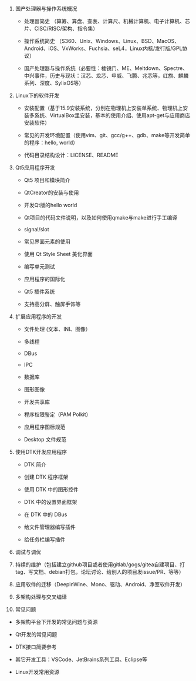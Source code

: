 1. 国产处理器与操作系统概况

    * 处理器简史 （算筹、算盘、查表、计算尺、机械计算机、电子计算机、芯片、CISC/RISC/架构、指令集）

    * 操作系统简史 （S360、Unix、Windows、Linux、BSD、MacOS、Android、iOS、VxWorks、Fuchsia、seL4，Linux内核/发行版/GPL协议）

    * 国产处理器与操作系统（必要性：棱镜门、ME、Meltdown、Spectre、中兴事件，历史与现状：汉芯、龙芯、申威、飞腾、兆芯等，红旗、麒麟系列、深度、SylixOS等）

2. Linux下的软件开发

    * 安装配置（基于15.9安装系统，分别在物理机上安装单系统、物理机上安装多系统、VirtualBox里安装，基本的使用介绍、使用apt-get与应用商店安装软件）

    * 常见的开发环境配置（使用vim、git、gcc/g++、gdb、make等开发简单的程序：hello, world）

    * 代码目录结构设计：LICENSE、README

3. Qt5应用程序开发

    * Qt5 项目和模块简介

    * QtCreator的安装与使用

    * 开发Qt版的hello world

    * Qt项目的代码文件说明，以及如何使用qmake与make进行手工编译

    * signal/slot

    * 常见界面元素的使用

    * 使用 Qt Style Sheet 美化界面

    * 编写单元测试

    * 应用程序的国际化

    * Qt5 插件系统

    * 支持高分屏、触屏手饰等

4. 扩展应用程序的开发

    * 文件处理 (文本、INI、图像）

    * 多线程

    * DBus

    * IPC

    * 数据库

    * 图形图像

    * 开发共享库

    * 程序权限鉴定（PAM Polkit）

    * 应用程序图标规范

    * Desktop 文件规范

5. 使用DTK开发应用程序

    * DTK 简介

    * 创建 DTK 程序框架

    * 使用 DTK 中的图形控件

    * DTK 中的设置界面框架

    * 在 DTK 中的 DBus

    * 给文件管理器编写插件

    * 给任务栏编写插件

6. 调试与调优

7. 持续的维护（包括建立github项目或者使用gitlab/gogs/gitea自建项目、打tag、写文档、debian打包，论坛讨论、给别人的项目发issue/PR、等等）

8. 应用软件的迁移（DeepinWine、Mono、驱动、Android、净室软件开发）

9. 多架构处理与交叉编译

10. 常见问题

   * 多架构平台下开发的常见问题与资源

   * Qt开发的常见问题

   * DTK接口简要参考

   * 其它开发工具：VSCode、JetBrains系列工具、Eclipse等

   * Linux开发常用资源
